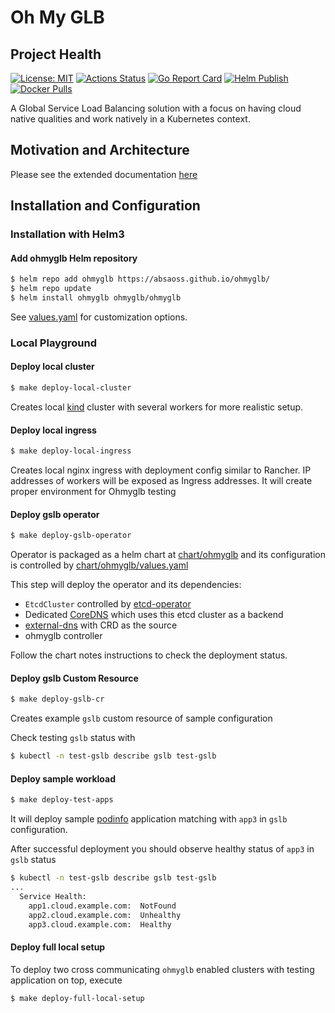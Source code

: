 # Oh My GLB

## Project Health

[![License: MIT](https://img.shields.io/badge/License-MIT-yellow.svg)](https://opensource.org/licenses/MIT)
[![Actions Status](https://github.com/AbsaOSS/ohmyglb/workflows/build/badge.svg)](https://github.com/AbsaOSS/ohmyglb/actions)
[![Go Report Card](https://goreportcard.com/badge/github.com/AbsaOSS/ohmyglb)](https://goreportcard.com/report/github.com/AbsaOSS/ohmyglb)
[![Helm Publish](https://github.com/AbsaOSS/ohmyglb/workflows/Helm%20Publish/badge.svg)](https://github.com/AbsaOSS/ohmyglb/actions?query=workflow%3A%22Helm+Publish%22)
[![Docker Pulls](https://img.shields.io/docker/pulls/absaoss/ohmyglb)](https://hub.docker.com/r/absaoss/ohmyglb)

A Global Service Load Balancing solution with a focus on having cloud native qualities and work natively in a Kubernetes context.

## Motivation and Architecture

Please see the extended documentation [here](/docs/index.md)

## Installation and Configuration

### Installation with Helm3


#### Add ohmyglb Helm repository

```sh
$ helm repo add ohmyglb https://absaoss.github.io/ohmyglb/
$ helm repo update
$ helm install ohmyglb ohmyglb/ohmyglb
```

See [values.yaml](https://github.com/AbsaOSS/ohmyglb/blob/master/chart/ohmyglb/values.yaml)
for customization options.

### Local Playground

####  Deploy local cluster

```sh
$ make deploy-local-cluster
```
Creates local [kind](https://github.com/kubernetes-sigs/kind) cluster
with several workers for more realistic setup.

#### Deploy local ingress

```sh
$ make deploy-local-ingress
```
Creates local nginx ingress with deployment config similar to Rancher.
IP addresses of workers will be exposed as Ingress addresses.
It will create proper environment for Ohmyglb testing

#### Deploy gslb operator

```sh
$ make deploy-gslb-operator
```
Operator is packaged as a helm chart at [chart/ohmyglb](/chart/ohmyglb) and its
configuration is controlled by [chart/ohmyglb/values.yaml](/chart/ohmyglb/values.yaml)

This step will deploy the operator and its dependencies:

* `EtcdCluster` controlled by [etcd-operator](https://github.com/helm/charts/tree/master/stable/etcd-operator)
* Dedicated [CoreDNS](https://coredns.io/) which uses this etcd cluster as a backend
* [external-dns](https://github.com/kubernetes-sigs/external-dns) with CRD as the source
* ohmyglb controller

Follow the chart notes instructions to check the deployment status.

#### Deploy gslb Custom Resource

```sh
$ make deploy-gslb-cr
```
Creates example `gslb` custom resource of sample configuration

Check testing `gslb` status with
```sh
$ kubectl -n test-gslb describe gslb test-gslb
```

#### Deploy sample workload

```sh
$ make deploy-test-apps
```
It will deploy sample [podinfo](https://github.com/stefanprodan/podinfo) application
matching with `app3` in `gslb` configuration.

After successful deployment you should observe healthy status of `app3` in `gslb` status

```sh
$ kubectl -n test-gslb describe gslb test-gslb
...
  Service Health:
    app1.cloud.example.com:  NotFound
    app2.cloud.example.com:  Unhealthy
    app3.cloud.example.com:  Healthy
```

#### Deploy full local setup

To deploy two cross communicating `ohmyglb` enabled clusters with testing application on top, execute
```
$ make deploy-full-local-setup
```
